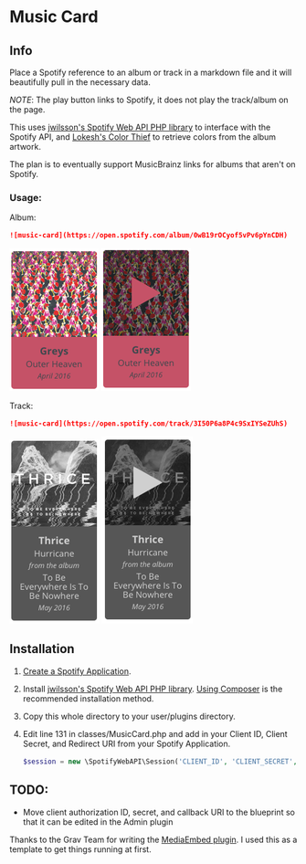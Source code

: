 # Music Card

## Info

Place a Spotify reference to an album or track in a markdown file and it will beautifully pull in the necessary data.

*NOTE*: The play button links to Spotify, it does not play the track/album on the page.

This uses [jwilsson's Spotify Web API PHP library](https://github.com/jwilsson/spotify-web-api-php
) to interface with the Spotify API, and [Lokesh's Color Thief](https://github.com/lokesh/color-thief/) to retrieve colors from the album artwork.

The plan is to eventually support MusicBrainz links for albums that aren't on Spotify.

### Usage:

Album:

```markdown
![music-card](https://open.spotify.com/album/0wB19rOCyof5vPv6pYnCDH)
```

![Greys](assets/screenshot_greys.png)
![Greys - Hover](assets/screenshot_greys_hover.png)


Track:

```markdown
![music-card](https://open.spotify.com/track/3I50P6a8P4c9SxIYSeZUhS)
```

![Thrice](assets/screenshot_thrice.png)
![Thrice - Hover](assets/screenshot_thrice_hover.png)


## Installation

1. [Create a Spotify Application](https://developer.spotify.com/my-applications).

1. Install [jwilsson's Spotify Web API PHP library](https://github.com/jwilsson/spotify-web-api-php
). [Using Composer](http://jwilsson.github.io/spotify-web-api-php/) is the recommended installation method.

2. Copy this whole directory to your user/plugins directory.

3. Edit line 131 in classes/MusicCard.php and add in your Client ID, Client Secret, and Redirect URI from your Spotify Application.

    ```php
    $session = new \SpotifyWebAPI\Session('CLIENT_ID', 'CLIENT_SECRET', 'REDIRECT_URI');
    ```

## TODO: 

- Move client authorization ID, secret, and callback URI to the blueprint so that it can be edited in the Admin plugin

Thanks to the Grav Team for writing the [MediaEmbed plugin](https://github.com/sommerregen/grav-plugin-mediaembed). I used this as a template to get things running at first.
